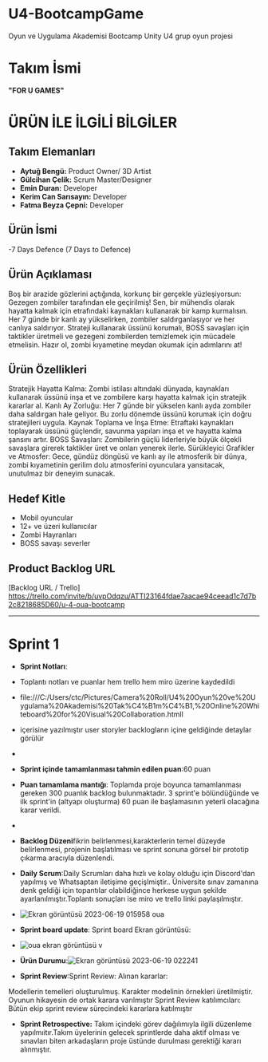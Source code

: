 # U4-BootcampGame
Oyun ve Uygulama Akademisi Bootcamp Unity U4 grup oyun projesi 
# **Takım İsmi**

**"FOR U GAMES"**  

# ÜRÜN İLE İLGİLİ BİLGİLER 

## Takım Elemanları
- **Aytuğ Bengü:**  Product Owner/ 3D Artist
- **Gülcihan Çelik:**  Scrum Master/Designer
- **Emin Duran:**  Developer
- **Kerim Can Sarısayın:** Developer
- **Fatma Beyza Çepni:** Developer


## Ürün İsmi
-7 Days Defence (7 Days to Defence)

## Ürün Açıklaması
Boş bir arazide gözlerini açtığında, korkunç bir gerçekle yüzleşiyorsun: Gezegen zombiler tarafından ele geçirilmiş! Sen, bir mühendis olarak hayatta kalmak için etrafındaki kaynakları kullanarak bir kamp kurmalısın. Her 7 günde bir kanlı ay yükselirken, zombiler saldırganlaşıyor ve her canlıya saldırıyor. Strateji kullanarak üssünü korumalı, BOSS savaşları için taktikler üretmeli ve gezegeni zombilerden temizlemek için mücadele etmelisin. Hazır ol, zombi kıyametine meydan okumak için adımlarını at!

## Ürün Özellikleri 
Stratejik Hayatta Kalma: Zombi istilası altındaki dünyada, kaynakları kullanarak üssünü inşa et ve zombilere karşı hayatta kalmak için stratejik kararlar al.
Kanlı Ay Zorluğu: Her 7 günde bir yükselen kanlı ayda zombiler daha saldırgan hale geliyor. Bu zorlu dönemde üssünü korumak için doğru stratejileri uygula.
Kaynak Toplama ve İnşa Etme: Etraftaki kaynakları toplayarak üssünü güçlendir, savunma yapıları inşa et ve hayatta kalma şansını artır.
BOSS Savaşları: Zombilerin güçlü liderleriyle büyük ölçekli savaşlara girerek taktikler üret ve onları yenerek ilerle.
Sürükleyici Grafikler ve Atmosfer: Gece, gündüz döngüsü ve kanlı ay ile atmosferik bir dünya, zombi kıyametinin gerilim dolu atmosferini oyunculara yansıtacak, unutulmaz bir deneyim sunacak.

## Hedef Kitle
- Mobil oyuncular
- 12+ ve üzeri kullanıcılar
- Zombi Hayranları
- BOSS savaşı severler

## Product Backlog URL

  [Backlog URL / Trello] https://trello.com/invite/b/uvpOdqzu/ATTI23164fdae7aacae94ceead1c7d7b2c8218685D60/u-4-oua-bootcamp
  
  
  ---
  
  # Sprint 1
  - **Sprint Notları**: 
  - Toplantı notları ve puanlar hem trello hem miro üzerine kaydedildi
  - file:///C:/Users/ctc/Pictures/Camera%20Roll/U4%20Oyun%20ve%20Uygulama%20Akademisi%20Tak%C4%B1m%C4%B1,%20Online%20Whiteboard%20for%20Visual%20Collaboration.htmll 
  - içerisine yazılmıştır user storyler backlogların içine geldiğinde detaylar görülür
  - 
  
 - **Sprint içinde tamamlanması tahmin edilen puan**:60 puan 
 -  **Puan tamamlama mantığı**: Toplamda proje boyunca tamamlanması gereken 300 puanlık backlog bulunmaktadır. 3 sprint'e bölündüğünde ve ilk sprint'in (altyapı oluşturma) 60 puan ile başlamasının yeterli olacağına karar verildi.
 -  
 -  **Backlog Düzeni**fikrin belirlenmesi,karakterlerin temel düzeyde belirlenmesi, projenin başlatılması ve sprint sonuna görsel bir prototip çıkarma aracıyla düzenlendi.
 -  **Daily Scrum**:Daily Scrumları daha hızlı ve kolay olduğu için Discord'dan yapılmış ve  Whatsaptan iletişime geçişlmiştir.. Üniversite sınav zamanına denk geldiği için topantılar olabildiğince herkese uygun şekilde ayarlanılmıştır.Toplantı sonuçları ise miro ve trello linki paylaşılmıştır.
 -  ![Ekran görüntüsü 2023-06-19 015958 oua](https://github.com/EminDrn/U4-BootcampGame/assets/129333111/3c86df42-3e2f-4645-ac42-56c20483b4a3)


 -  **Sprint board update**: Sprint board Ekran görüntüsü:
 -  ![oua ekran görüntüsü v](https://github.com/EminDrn/U4-BootcampGame/assets/129333111/87bf572a-60c5-45ba-b8a0-54cfaeff5693)

 -  **Ürün Durumu**:![Ekran görüntüsü 2023-06-19 022241](https://github.com/EminDrn/U4-BootcampGame/assets/129333111/fb404778-99a1-45ce-9c9a-442eacfe25b0)

 -  **Sprint Review**:Sprint Review: Alınan kararlar:

Modellerin temelleri oluşturulmuş.
Karakter modelinin örnekleri üretilmiştir.
Oyunun hikayesin de ortak karara varılmıştır
Sprint Review katılımcıları: Bütün ekip sprint review sürecindeki kararlara katılmıştır
 -  **Sprint Retrospective:**
Takım içindeki görev dağılımıyla ilgili düzenleme yapılmıitır.Takım üyelerinin gelecek sprintlerde daha aktif olması ve sınavları biten arkadaşların proje üstünde durulması gerektiği kararı alınmıştır.




 

